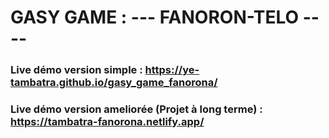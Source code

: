 # GASY GAME : --- FANORON-TELO ----

### Live démo version simple : https://ye-tambatra.github.io/gasy_game_fanorona/

### Live démo version ameliorée (Projet à long terme) : https://tambatra-fanorona.netlify.app/
